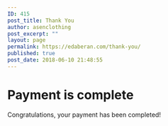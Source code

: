 ```yaml
---
ID: 415
post_title: Thank You
author: asenclothing
post_excerpt: ""
layout: page
permalink: https://edaberan.com/thank-you/
published: true
post_date: 2018-06-10 21:48:55
---
```

<h1>Payment is complete</h1><p>Congratulations, your payment has been completed!</p>